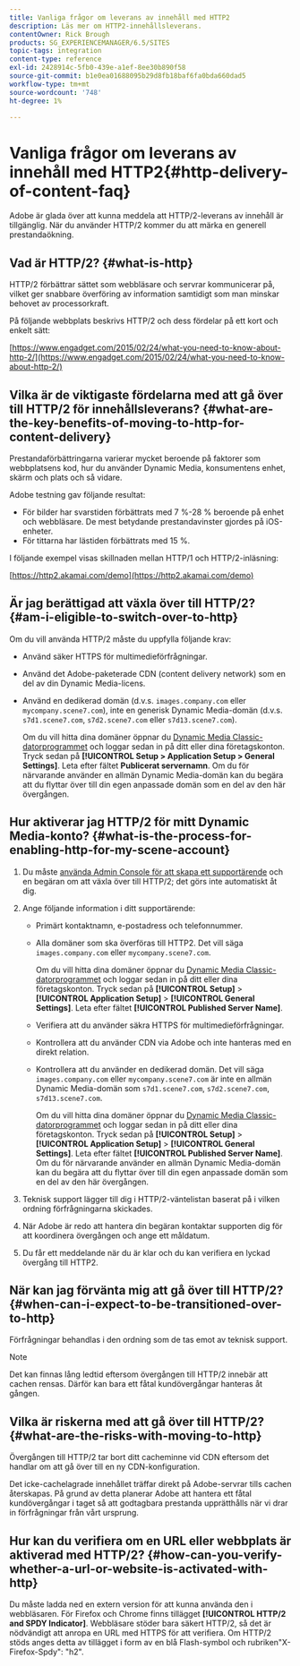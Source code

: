 ```yaml
---
title: Vanliga frågor om leverans av innehåll med HTTP2
description: Läs mer om HTTP2-innehållsleverans.
contentOwner: Rick Brough
products: SG_EXPERIENCEMANAGER/6.5/SITES
topic-tags: integration
content-type: reference
exl-id: 2428914c-5fb0-439e-a1ef-8ee30b890f58
source-git-commit: b1e0ea01688095b29d8fb18baf6fa0bda660dad5
workflow-type: tm+mt
source-wordcount: '748'
ht-degree: 1%

---
```


# Vanliga frågor om leverans av innehåll med HTTP2{#http-delivery-of-content-faq}

Adobe är glada över att kunna meddela att HTTP/2-leverans av innehåll är tillgänglig. När du använder HTTP/2 kommer du att märka en generell prestandaökning.

## Vad är HTTP/2? {#what-is-http}

HTTP/2 förbättrar sättet som webbläsare och servrar kommunicerar på, vilket ger snabbare överföring av information samtidigt som man minskar behovet av processorkraft.

På följande webbplats beskrivs HTTP/2 och dess fördelar på ett kort och enkelt sätt:

[https://www.engadget.com/2015/02/24/what-you-need-to-know-about-http-2/](https://www.engadget.com/2015/02/24/what-you-need-to-know-about-http-2/)

## Vilka är de viktigaste fördelarna med att gå över till HTTP/2 för innehållsleverans? {#what-are-the-key-benefits-of-moving-to-http-for-content-delivery}

Prestandaförbättringarna varierar mycket beroende på faktorer som webbplatsens kod, hur du använder Dynamic Media, konsumentens enhet, skärm och plats och så vidare.

Adobe testning gav följande resultat:

* För bilder har svarstiden förbättrats med 7 %-28 % beroende på enhet och webbläsare. De mest betydande prestandavinster gjordes på iOS-enheter.
* För tittarna har lästiden förbättrats med 15 %.

I följande exempel visas skillnaden mellan HTTP/1 och HTTP/2-inläsning:

[https://http2.akamai.com/demo](https://http2.akamai.com/demo)

## Är jag berättigad att växla över till HTTP/2? {#am-i-eligible-to-switch-over-to-http}

Om du vill använda HTTP/2 måste du uppfylla följande krav:

* Använd säker HTTPS för multimedieförfrågningar.
* Använd det Adobe-paketerade CDN (content delivery network) som en del av din Dynamic Media-licens.
* Använd en dedikerad domän (d.v.s. `images.company.com` eller `mycompany.scene7.com`), inte en generisk Dynamic Media-domän (d.v.s. `s7d1.scene7.com`, `s7d2.scene7.com` eller `s7d13.scene7.com`).

   Om du vill hitta dina domäner öppnar du [Dynamic Media Classic-datorprogrammet](https://experienceleague.adobe.com/docs/dynamic-media-classic/using/getting-started/signing-out.html#getting-started) och loggar sedan in på ditt eller dina företagskonton. Tryck sedan på **[!UICONTROL Setup > Application Setup > General Settings]**. Leta efter fältet **Publicerat servernamn**. Om du för närvarande använder en allmän Dynamic Media-domän kan du begära att du flyttar över till din egen anpassade domän som en del av den här övergången.

## Hur aktiverar jag HTTP/2 för mitt Dynamic Media-konto? {#what-is-the-process-for-enabling-http-for-my-scene-account}

1. Du måste [använda Admin Console för att skapa ett supportärende](https://helpx.adobe.com/enterprise/admin-guide.html/enterprise/using/support-for-experience-cloud.ug.html) och en begäran om att växla över till HTTP/2; det görs inte automatiskt åt dig.
1. Ange följande information i ditt supportärende:

   * Primärt kontaktnamn, e-postadress och telefonnummer.
   * Alla domäner som ska överföras till HTTP2. Det vill säga `images.company.com` eller `mycompany.scene7.com`.

      Om du vill hitta dina domäner öppnar du [Dynamic Media Classic-datorprogrammet](https://experienceleague.adobe.com/docs/dynamic-media-classic/using/getting-started/signing-out.html#getting-started) och loggar sedan in på ditt eller dina företagskonton. Tryck sedan på **[!UICONTROL Setup]** > **[!UICONTROL Application Setup]** > **[!UICONTROL General Settings]**. Leta efter fältet **[!UICONTROL Published Server Name]**.

   * Verifiera att du använder säkra HTTPS för multimedieförfrågningar.
   * Kontrollera att du använder CDN via Adobe och inte hanteras med en direkt relation.
   * Kontrollera att du använder en dedikerad domän. Det vill säga `images.company.com` eller `mycompany.scene7.com` är inte en allmän Dynamic Media-domän som `s7d1.scene7.com`, `s7d2.scene7.com`, `s7d13.scene7.com`.

      Om du vill hitta dina domäner öppnar du [Dynamic Media Classic-datorprogrammet](https://experienceleague.adobe.com/docs/dynamic-media-classic/using/getting-started/signing-out.html#getting-started) och loggar sedan in på ditt eller dina företagskonton. Tryck sedan på **[!UICONTROL Setup]** > **[!UICONTROL Application Setup]** > **[!UICONTROL General Settings]**. Leta efter fältet **[!UICONTROL Published Server Name]**. Om du för närvarande använder en allmän Dynamic Media-domän kan du begära att du flyttar över till din egen anpassade domän som en del av den här övergången.

1. Teknisk support lägger till dig i HTTP/2-väntelistan baserat på i vilken ordning förfrågningarna skickades.
1. När Adobe är redo att hantera din begäran kontaktar supporten dig för att koordinera övergången och ange ett måldatum.
1. Du får ett meddelande när du är klar och du kan verifiera en lyckad övergång till HTTP2.

## När kan jag förvänta mig att gå över till HTTP/2? {#when-can-i-expect-to-be-transitioned-over-to-http}

Förfrågningar behandlas i den ordning som de tas emot av teknisk support.

>[!NOTE]
>
>Det kan finnas lång ledtid eftersom övergången till HTTP/2 innebär att cachen rensas. Därför kan bara ett fåtal kundövergångar hanteras åt gången.

## Vilka är riskerna med att gå över till HTTP/2? {#what-are-the-risks-with-moving-to-http}

Övergången till HTTP/2 tar bort ditt cacheminne vid CDN eftersom det handlar om att gå över till en ny CDN-konfiguration.

Det icke-cachelagrade innehållet träffar direkt på Adobe-servrar tills cachen återskapas. På grund av detta planerar Adobe att hantera ett fåtal kundövergångar i taget så att godtagbara prestanda upprätthålls när vi drar in förfrågningar från vårt ursprung.

## Hur kan du verifiera om en URL eller webbplats är aktiverad med HTTP/2? {#how-can-you-verify-whether-a-url-or-website-is-activated-with-http}

Du måste ladda ned en extern version för att kunna använda den i webbläsaren. För Firefox och Chrome finns tillägget **[!UICONTROL HTTP/2 and SPDY Indicator]**. Webbläsare stöder bara säkert HTTP/2, så det är nödvändigt att anropa en URL med HTTPS för att verifiera. Om HTTP/2 stöds anges detta av tillägget i form av en blå Flash-symbol och rubriken&quot;X-Firefox-Spdy&quot;: &quot;h2&quot;.
